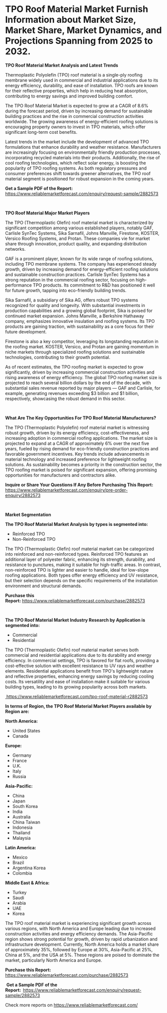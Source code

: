 <p><h1>TPO Roof Material Market Furnish Information about Market Size, Market Share, Market Dynamics, and Projections Spanning from 2025 to 2032.</h1></p><p><strong>TPO Roof Material Market Analysis and Latest Trends</strong></p>
<p><p>Thermoplastic Polyolefin (TPO) roof material is a single-ply roofing membrane widely used in commercial and industrial applications due to its energy efficiency, durability, and ease of installation. TPO roofs are known for their reflective properties, which help in reducing heat absorption, contributing to energy savings and improved building comfort.</p><p>The TPO Roof Material Market is expected to grow at a CAGR of 8.6% during the forecast period, driven by increasing demand for sustainable building practices and the rise in commercial construction activities worldwide. The growing awareness of energy-efficient roofing solutions is encouraging property owners to invest in TPO materials, which offer significant long-term cost benefits.</p><p>Latest trends in the market include the development of advanced TPO formulations that enhance durability and weather resistance. Manufacturers are increasingly focusing on environmentally friendly production processes, incorporating recycled materials into their products. Additionally, the rise of cool roofing technologies, which reflect solar energy, is boosting the popularity of TPO roofing systems. As both regulatory pressures and consumer preferences shift towards greener alternatives, the TPO roof material segment is positioned for robust expansion in the coming years.</p></p>
<p><strong>Get a Sample PDF of the Report:&nbsp;</strong> <a href="https://www.reliablemarketforecast.com/enquiry/request-sample/2882573?utm_campaign=2277&utm_medium=2&utm_source=Github&utm_content=ia&utm_term=13032025&utm_id=tpo-roof-material">https://www.reliablemarketforecast.com/enquiry/request-sample/2882573</a></p>
<p>&nbsp;</p>
<p><strong>TPO Roof Material Major Market Players</strong></p>
<p><p>The TPO (Thermoplastic Olefin) roof material market is characterized by significant competition among various established players, notably GAF, Carlisle SynTec Systems, Sika Sarnafil, Johns Manville, Firestone, KOSTER, Versico Roofing Systems, and Protan. These companies vie for market share through innovation, product quality, and expanding distribution networks.</p><p>GAF is a prominent player, known for its wide range of roofing solutions, including TPO membrane systems. The company has experienced steady growth, driven by increasing demand for energy-efficient roofing solutions and sustainable construction practices. Carlisle SynTec Systems has a strong reputation in the commercial roofing sector, focusing on high-performance TPO products. Its commitment to R&D has positioned it well for future growth, tapping into eco-friendly building trends.</p><p>Sika Sarnafil, a subsidiary of Sika AG, offers robust TPO systems recognized for quality and longevity. With substantial investments in production capabilities and a growing global footprint, Sika is poised for continued market expansion. Johns Manville, a Berkshire Hathaway company, emphasizes innovative insulation and roofing systems. Its TPO products are gaining traction, with sustainability as a core focus for their future development.</p><p>Firestone is also a key competitor, leveraging its longstanding reputation in the roofing market. KOSTER, Versico, and Protan are gaining momentum in niche markets through specialized roofing solutions and sustainable technologies, contributing to their growth potential.</p><p>As of recent estimates, the TPO roofing market is expected to grow significantly, driven by increasing commercial construction activities and rising awareness of energy efficiency. The global TPO roofing market size is projected to reach several billion dollars by the end of the decade, with substantial sales revenue reported by major players — GAF and Carlisle, for example, generating revenues exceeding $3 billion and $1 billion, respectively, showcasing the robust demand in this sector.</p></p>
<p>&nbsp;</p>
<p><strong>What Are The Key Opportunities For TPO Roof Material Manufacturers?</strong></p>
<p><p>The TPO (Thermoplastic Polyolefin) roof material market is witnessing robust growth, driven by its energy efficiency, cost-effectiveness, and increasing adoption in commercial roofing applications. The market size is projected to expand at a CAGR of approximately 6% over the next five years, fueled by rising demand for eco-friendly construction practices and favorable government incentives. Key trends include advancements in material technology and increased preference for lightweight roofing solutions. As sustainability becomes a priority in the construction sector, the TPO roofing market is poised for significant expansion, offering promising opportunities for manufacturers and contractors alike.</p></p>
<p><strong>Inquire or Share Your Questions If Any Before Purchasing This Report:</strong> <a href="https://www.reliablemarketforecast.com/enquiry/pre-order-enquiry/2882573?utm_campaign=2277&utm_medium=2&utm_source=Github&utm_content=ia&utm_term=13032025&utm_id=tpo-roof-material">https://www.reliablemarketforecast.com/enquiry/pre-order-enquiry/2882573</a></p>
<p>&nbsp;</p>
<p><strong>Market Segmentation</strong></p>
<p><strong>The TPO Roof Material Market Analysis by types is segmented into:</strong></p>
<p><ul><li>Reinforced TPO</li><li>Non-Reinforced TPO</li></ul></p>
<p><p>The TPO (Thermoplastic Olefin) roof material market can be categorized into reinforced and non-reinforced types. Reinforced TPO features an additional layer of polyester fabric, enhancing its strength, durability, and resistance to punctures, making it suitable for high-traffic areas. In contrast, non-reinforced TPO is lighter and easier to handle, ideal for low-slope roofing applications. Both types offer energy efficiency and UV resistance, but their selection depends on the specific requirements of the installation environment and structural demands.</p></p>
<p><strong>Purchase this Report:&nbsp;</strong><a href="https://www.reliablemarketforecast.com/purchase/2882573?utm_campaign=2277&utm_medium=2&utm_source=Github&utm_content=ia&utm_term=13032025&utm_id=tpo-roof-material">https://www.reliablemarketforecast.com/purchase/2882573</a></p>
<p>&nbsp;</p>
<p><strong>The TPO Roof Material Market Industry Research by Application is segmented into:</strong></p>
<p><ul><li>Commercial</li><li>Residential</li></ul></p>
<p><p>The TPO (Thermoplastic Olefin) roof material market serves both commercial and residential applications due to its durability and energy efficiency. In commercial settings, TPO is favored for flat roofs, providing a cost-effective solution with excellent resistance to UV rays and weather elements. Residential applications benefit from TPO's lightweight nature and reflective properties, enhancing energy savings by reducing cooling costs. Its versatility and ease of installation make it suitable for various building types, leading to its growing popularity across both markets.</p></p>
<p><a href="https://www.reliablemarketforecast.com/tpo-roof-material-r2882573?utm_campaign=2277&utm_medium=2&utm_source=Github&utm_content=ia&utm_term=13032025&utm_id=tpo-roof-material">&nbsp;https://www.reliablemarketforecast.com/tpo-roof-material-r2882573</a></p>
<p><strong>In terms of Region, the TPO Roof Material Market Players available by Region are:</strong></p>
<p>
    <p> <strong> North America: </strong>
        <ul>
            <li>United States</li>
            <li>Canada</li>
        </ul>
        </p> 
    <p> <strong> Europe: </strong>
        <ul>
            <li>Germany</li>
            <li>France</li>
            <li>U.K.</li>
            <li>Italy</li>
            <li>Russia</li>
        </ul>
        </p> 
    <p> <strong> Asia-Pacific: </strong>
        <ul>
            <li>China</li>
            <li>Japan</li>
            <li>South Korea</li>
            <li>India</li>
            <li>Australia</li>
            <li>China Taiwan</li>
            <li>Indonesia</li>
            <li>Thailand</li>
            <li>Malaysia</li>
        </ul>
        </p> 
    <p> <strong> Latin America: </strong>
        <ul>
            <li>Mexico</li>
            <li>Brazil</li>
            <li>Argentina Korea</li>
            <li>Colombia</li>
        </ul>
        </p> 
    <p> <strong> Middle East & Africa: </strong>
        <ul>
            <li>Turkey</li>
            <li>Saudi</li>
            <li>Arabia</li>
            <li>UAE</li>
            <li>Korea</li>
        </ul>
    </p>
    </p>
<p><p>The TPO roof material market is experiencing significant growth across various regions, with North America and Europe leading due to increased construction activities and energy efficiency demands. The Asia-Pacific region shows strong potential for growth, driven by rapid urbanization and infrastructure development. Currently, North America holds a market share of approximately 35%, followed by Europe at 30%, Asia-Pacific at 25%, China at 5%, and the USA at 5%. These regions are poised to dominate the market, particularly North America and Europe.</p></p>
<p><strong>Purchase this Report: </strong><a href="https://www.reliablemarketforecast.com/purchase/2882573?utm_campaign=2277&utm_medium=2&utm_source=Github&utm_content=ia&utm_term=13032025&utm_id=tpo-roof-material">https://www.reliablemarketforecast.com/purchase/2882573</a></p>
<p>&nbsp;<strong>Get a Sample PDF of the Report:&nbsp;&nbsp;</strong><a href="https://www.reliablemarketforecast.com/enquiry/request-sample/2882573?utm_campaign=2277&utm_medium=2&utm_source=Github&utm_content=ia&utm_term=13032025&utm_id=tpo-roof-material">https://www.reliablemarketforecast.com/enquiry/request-sample/2882573</a></p>
<p><strong></strong></p>
<p>Check more reports on <a href="https://www.reliablemarketforecast.com/?utm_campaign=2277&utm_medium=2&utm_source=Github&utm_content=ia&utm_term=13032025&utm_id=tpo-roof-material">https://www.reliablemarketforecast.com/</a></p>